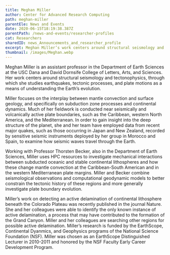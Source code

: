 ```yaml
---
title: Meghan Miller
author: Center for Advanced Research Computing
path: meghan-miller
parentEle: News and Events
date: 2020-06-15T18:19:38.387Z
parentPath: /news-and-events/researcher-profiles
cat: Researchers
sharedID: news_Announcements_and_researcher_profile
excerpt: Meghan Miller’s work centers around structural seismology and tectonophysics, through which she studies earthquakes, tectonic processes, and plate motions.
thumbnail: /images/Meghan.webp
---
```


Meghan Miller is an assistant professor in the Department of Earth Sciences at the USC Dana and David Dornsife College of Letters, Arts, and Sciences. Her work centers around structural seismology and tectonophysics, through which she studies earthquakes, tectonic processes, and plate motions as a means of understanding the Earth’s evolution.

Miller focuses on the interplay between mantle convection and surface geology, and specifically on subduction zone processes and continental dynamics. Much of her fieldwork is conducted near seismically and volcanically active plate boundaries, such as the Caribbean, western North America, and the Mediterranean. In order to gain insight into the deep structure of the planet, she and her team have employed data from recent major quakes, such as those occurring in Japan and New Zealand, recorded by sensitive seismic instruments deployed by her group in Morocco and Spain, to examine how seismic waves travel through the Earth.

Working with Professor Thorsten Becker, also in the Department of Earth Sciences, Miller uses HPC resources to investigate mechanical interactions between subducted oceanic and stable continental lithospheres and how these change mantle convection at the Caribbean-South American and in the western Mediterranean plate margins. Miller and Becker combine seismological observations and computational geodynamic models to better constrain the tectonic history of these regions and more generally investigate plate boundary evolution.

Miller’s work on detecting an active delamination of continental lithosphere beneath the Colorado Plateau was recently published in the journal Nature. She and her colleagues were able to identify the only known instance of active delamination, a process that may have contributed to the formation of the Grand Canyon. Miller and her colleagues are searching other regions for possible active delamination. Miller’s research is funded by the EarthScope, Continental Dyanmics, and Geophysics programs of the National Science Foundation (NSF). Miller was chosen as an EarthScope Distinguished Lecturer in 2010-2011 and honored by the NSF Faculty Early Career Development Program.
